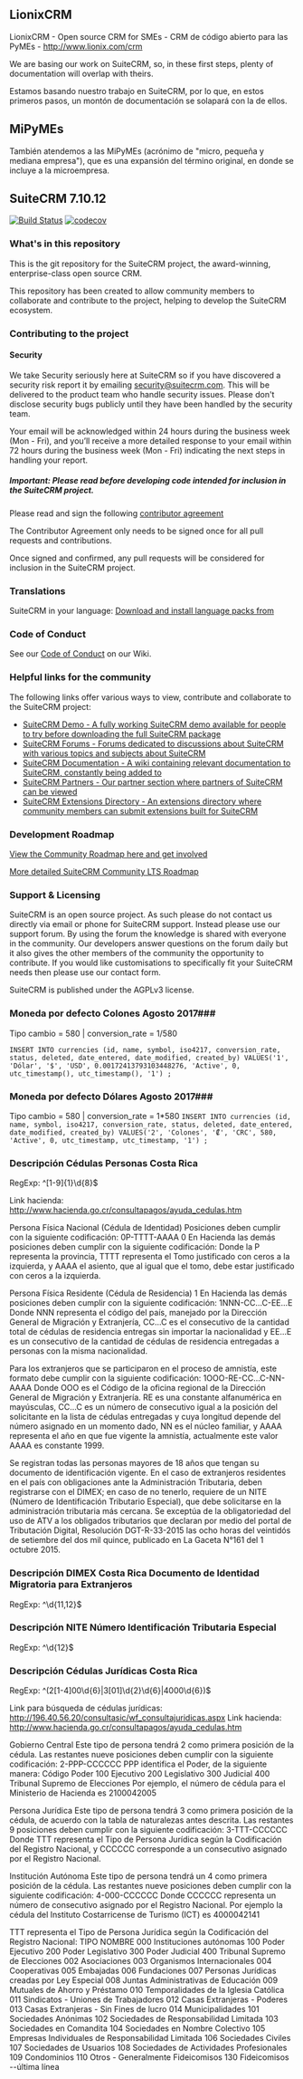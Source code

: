 ## LionixCRM
LionixCRM - Open source CRM for SMEs - CRM de código abierto para las PyMEs - http://www.lionix.com/crm

We are basing our work on SuiteCRM, so, in these first steps, plenty of documentation will overlap with theirs.

Estamos basando nuestro trabajo en SuiteCRM, por lo que, en estos primeros pasos, un montón de documentación se solapará con la de ellos.

## MiPyMEs

También atendemos a las MiPyMEs (acrónimo de "micro, pequeña y mediana empresa"), que es una expansión del término original, en donde se incluye a la microempresa.

## SuiteCRM 7.10.12

[![Build Status](https://travis-ci.org/salesagility/SuiteCRM.svg?branch=hotfix)](https://travis-ci.org/salesagility/SuiteCRM)
[![codecov](https://codecov.io/gh/salesagility/SuiteCRM/branch/hotfix/graph/badge.svg)](https://codecov.io/gh/salesagility/SuiteCRM/branch/hotfix)


### What's in this repository ###

This is the git repository for the SuiteCRM project, the award-winning, enterprise-class open source CRM.

This repository has been created to allow community members to collaborate and contribute to the project, helping to develop the SuiteCRM ecosystem.

### Contributing to the project ###

#### Security ####

We take Security seriously here at SuiteCRM so if you have discovered a security risk report it by
emailing security@suitecrm.com. This will be delivered to the product team who handle security issues.
Please don't disclose security bugs publicly until they have been handled by the security team.

Your email will be acknowledged within 24 hours during the business week (Mon - Fri), and you’ll receive a more
detailed response to your email within 72 hours during the business week (Mon - Fri) indicating the next steps in
handling your report.

##### Important: Please read before developing code intended for inclusion in the SuiteCRM project. #####

Please read and sign the following [contributor agreement][cont_agrmt]

[cont_agrmt]: https://www.clahub.com/agreements/salesagility/SuiteCRM

The Contributor Agreement only needs to be signed once for all pull requests and contributions.

Once signed and confirmed, any pull requests will be considered for inclusion in the SuiteCRM project.


### Translations ###
SuiteCRM in your language: [ Download and install language packs from][suitecrm_languages]

[suitecrm_languages]: https://crowdin.com/project/suitecrmtranslations


### Code of Conduct ###

See our [Code of Conduct][code_of_conduct] on our Wiki.

[code_of_conduct]: https://docs.suitecrm.com/community/code-of-conduct/


### Helpful links for the community ###

The following links offer various ways to view, contribute and collaborate to the SuiteCRM project:


+ [SuiteCRM Demo - A fully working SuiteCRM demo available for people to try before downloading the full SuiteCRM package][suitecrm_demo]
+ [SuiteCRM Forums - Forums dedicated to discussions about SuiteCRM with various topics and subjects about SuiteCRM][suitecrm_forums]
+ [SuiteCRM Documentation - A wiki containing relevant documentation to SuiteCRM, constantly being added to][suitecrm_docs]
+ [SuiteCRM Partners - Our partner section where partners of SuiteCRM can be viewed][suitecrm_partners]
+ [SuiteCRM Extensions Directory - An extensions directory where community members can submit extensions built for SuiteCRM][suitecrm_ext]

[suitecrm_demo]: https://suitecrm.com/demo
[suitecrm_forums]: https://suitecrm.com/suitecrm/forum/suite-forum
[suitecrm_docs]: https://docs.suitecrm.com/
[suitecrm_partners]: https://suitecrm.com/about/about-us/partners
[suitecrm_ext]: https://store.suitecrm.com/

### Development Roadmap ###

[ View the Community Roadmap here and get involved][suitecrm_roadmap]

[suitecrm_roadmap]: https://suitecrm.com/roadmap

[More detailed SuiteCRM Community LTS Roadmap][suitecrm_detailed_roadmap]

[suitecrm_detailed_roadmap]: https://suitecrm.com/lts/

### Support & Licensing ###

SuiteCRM is an open source project. As such please do not contact us directly via email or phone for SuiteCRM support. Instead please use our support forum. By using the forum the knowledge is shared with everyone in the community. Our developers answer questions on the forum daily but it also gives the other members of the community the opportunity to contribute. If you would like customisations to specifically fit your SuiteCRM  needs then please use our contact form.

SuiteCRM is published under the AGPLv3 license.

### Moneda por defecto Colones Agosto 2017###
Tipo cambio = 580 | conversion_rate = 1/580

`INSERT INTO currencies
(id, name, symbol, iso4217, conversion_rate, status, deleted, date_entered, date_modified, created_by)
VALUES('1', 'Dólar', '$', 'USD', 0.00172413793103448276, 'Active', 0, utc_timestamp(), utc_timestamp(), '1')
;`

### Moneda por defecto Dólares Agosto 2017###
Tipo cambio = 580 | conversion_rate = 1*580
`INSERT INTO currencies
(id, name, symbol, iso4217, conversion_rate, status, deleted, date_entered, date_modified, created_by)
VALUES('2', 'Colones', '₡', 'CRC', 580, 'Active', 0, utc_timestamp, utc_timestamp, '1')
;`

### Descripción Cédulas Personas Costa Rica ###
RegExp: ^[1-9]{1}\d{8}$

Link hacienda: http://www.hacienda.go.cr/consultapagos/ayuda_cedulas.htm

Persona Física Nacional (Cédula de Identidad)
Posiciones deben cumplir con la siguiente codificación:
0P-TTTT-AAAA
0 En Hacienda las demás posiciones deben cumplir con la siguiente codificación:
Donde la P representa la provincia, TTTT representa el Tomo justificado con ceros a la izquierda, y AAAA el asiento, que al igual que el tomo, debe estar justificado con ceros a la izquierda.

Persona Física Residente (Cédula de Residencia)
1 En Hacienda las demás posiciones deben cumplir con la siguiente codificación:
1NNN-CC...C-EE...E
Donde NNN representa el código del país, manejado por la Dirección General de Migración y Extranjería, CC...C es el consecutivo de la cantidad total de cédulas de residencia entregas sin importar la nacionalidad y EE...E es un consecutivo de la cantidad de cédulas de residencia entregadas a personas con la misma nacionalidad.

Para los extranjeros que se participaron en el proceso de amnistía, este formato debe cumplir con la siguiente codificación:
1OOO-RE-CC...C-NN-AAAA
Donde OOO es el Código de la oficina regional de la Dirección General de Migración y Extranjería. RE es una constante alfanumérica en mayúsculas, CC...C es un número de consecutivo igual a la posición del solicitante en la lista de cédulas entregadas y cuya longitud depende del número asignado en un momento dado, NN es el núcleo familiar, y AAAA representa el año en que fue vigente la amnistía, actualmente este valor AAAA es constante 1999.

Se registran todas las personas mayores de 18 años que tengan su documento de identificación vigente. En el caso de extranjeros residentes en el país con obligaciones ante la Administración Tributaria, deben registrarse con el DIMEX; en caso de no tenerlo, requiere de un NITE (Número de Identificación Tributario Especial), que debe solicitarse en la administración tributaria más cercana. Se exceptúa de la obligatoriedad del uso de ATV a los obligados tributarios que declaran por medio del portal de Tributación Digital, Resolución DGT-R-33-2015 las ocho horas del veintidós de setiembre del dos mil quince, publicado en La Gaceta N°161 del 1 octubre 2015.

### Descripción DIMEX Costa Rica Documento de Identidad Migratoria para Extranjeros ###
RegExp: ^\d{11,12}$

### Descripción NITE Número Identificación Tributaria Especial ###
RegExp: ^\d{12}$

### Descripción Cédulas Jurídicas Costa Rica ###
RegExp: ^(2[1-4]00\d{6}|3[01]\d{2}\d{6}|4000\d{6})$

Link para búsqueda de cédulas jurídicas: http://196.40.56.20/consultasic/wf_consultajuridicas.aspx
Link hacienda: http://www.hacienda.go.cr/consultapagos/ayuda_cedulas.htm

Gobierno Central
Este tipo de persona tendrá 2 como primera posición de la cédula.
Las restantes nueve posiciones deben cumplir con la siguiente codificación:
2-PPP-CCCCCC
PPP identifica el Poder, de la siguiente manera:
Código Poder
100    Ejecutivo
200    Legislativo
300    Judicial
400    Tribunal Supremo de Elecciones
Por ejemplo, el número de cédula para el Ministerio de Hacienda es 2100042005

Persona Jurídica
Este tipo de persona tendrá 3 como primera posición de la cédula, de acuerdo con la tabla de naturalezas antes descrita.  Las restantes 9 posiciones deben cumplir con la siguiente codificación:
3-TTT-CCCCCC
Donde TTT representa el Tipo de Persona Jurídica según la Codificación del Registro Nacional, y CCCCCC corresponde a un consecutivo asignado por el Registro Nacional.

Institución Autónoma
Este tipo de persona tendrá un 4 como primera posición de la cédula. Las restantes nueve posiciones deben cumplir con la siguiente codificación:
4-000-CCCCCC
Donde CCCCCC representa un número de consecutivo asignado por el Registro Nacional. Por ejemplo la cédula del Instituto Costarricense de Turismo (ICT) es 4000042141

TTT representa el Tipo de Persona Jurídica según la Codificación del Registro Nacional:
TIPO NOMBRE
000  Instituciones autónomas
100  Poder Ejecutivo
200  Poder Legislativo
300  Poder Judicial
400  Tribunal Supremo de Elecciones
002  Asociaciones
003  Organismos Internacionales
004  Cooperativas
005  Embajadas
006  Fundaciones
007  Personas Jurídicas creadas por Ley Especial
008  Juntas Administrativas de Educación
009  Mutuales de Ahorro y Préstamo
010  Temporalidades de la Iglesia Católica
011  Sindicatos - Uniones de Trabajadores
012  Casas Extranjeras - Poderes
013  Casas Extranjeras - Sin Fines de lucro
014  Municipalidades
101  Sociedades Anónimas
102  Sociedades de Responsabilidad Limitada
103  Sociedades en Comandita
104  Sociedades en Nombre Colectivo
105  Empresas Individuales de Responsabilidad Limitada
106  Sociedades Civiles
107  Sociedades de Usuarios
108  Sociedades de Actividades Profesionales
109  Condominios
110  Otros - Generalmente Fideicomisos
130  Fideicomisos
--última línea
